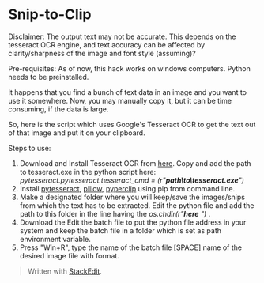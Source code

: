 # Snip-to-Clip
Disclaimer: The output text may not be accurate. This depends on the tesseract OCR engine, and text accuracy can be affected by clarity/sharpness of the image and font style (assuming)? 

Pre-requisites: As of now, this hack works on windows computers. Python needs to be preinstalled.  

It happens that you find a bunch of text data in an image and you want to use it somewhere. Now, you may manually copy it, but it can be time consuming, if the data is large. 

So, here is the script which uses Google's Tesseract OCR to get the text out of that image and put it on your clipboard. 

Steps to use:

 1. Download and Install Tesseract OCR from [here](https://tesseract-ocr.github.io/tessdoc/Home.html). Copy and add the path to tesseract.exe in the python script here:
*pytesseract.pytesseract.tesseract_cmd = (r"**path\to\tesseract.exe**")*
 2. Install [pytesseract](https://pypi.org/project/pytesseract/), [pillow](https://pypi.org/project/Pillow/), [pyperclip](https://pypi.org/project/pyperclip/) using pip from command line.
 3. Make a designated folder where you will keep/save the images/snips from which the text has to be extracted. Edit the python file and add the path to this folder in the line having the *os.chdir(r"***here**
*")*** .
 4. Download the Edit the batch file to put the python file address in your system and keep the batch file in a folder which is set as path environment variable. 
 5. Press "Win+R", type the name of the batch file [SPACE] name of the desired image file with format. 

> Written with [StackEdit](https://stackedit.io/).
